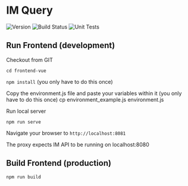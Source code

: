 # IM Query
![Version](https://s3.eu-west-2.amazonaws.com/endeavour-codebuild-output/badges/front-end-vue/version.svg)
![Build Status](https://s3.eu-west-2.amazonaws.com/endeavour-codebuild-output/badges/front-end-vue/build.svg)
![Unit Tests](https://s3.eu-west-2.amazonaws.com/endeavour-codebuild-output/badges/front-end-vue/unit-test.svg)


## Run Frontend (development)

Checkout from GIT

`cd frontend-vue`

`npm install` (you only have to do this once)

Copy the environment.js file and paste your variables within it (you only have to do this once)
cp environment_example.js environment.js 


Run local server

`npm run serve`

Navigate your browser to `http://localhost:8081`

The proxy expects IM API to be running on localhost:8080

## Build Frontend (production)

`npm run build`
